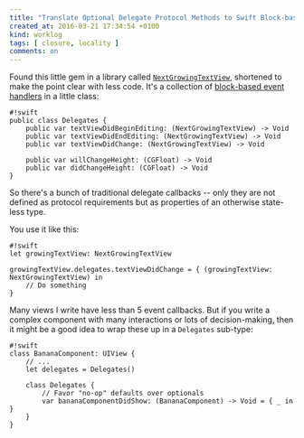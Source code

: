 ```yaml
---
title: "Translate Optional Delegate Protocol Methods to Swift Block-based Event Handlers Using Nested Objects"
created_at: 2016-03-21 17:34:54 +0100
kind: worklog
tags: [ closure, locality ]
comments: on
---
```


Found this little gem in a library called [`NextGrowingTextView`](https://github.com/muukii/NextGrowingTextView), shortened to make the point clear with less code. It's a collection of [block-based event handlers](/posts/2016/01/comparison-block-based-api-delegate/) in a little class:

    #!swift
    public class Delegates {
        public var textViewDidBeginEditing: (NextGrowingTextView) -> Void
        public var textViewDidEndEditing: (NextGrowingTextView) -> Void
        public var textViewDidChange: (NextGrowingTextView) -> Void

        public var willChangeHeight: (CGFloat) -> Void
        public var didChangeHeight: (CGFloat) -> Void
    }

So there's a bunch of traditional delegate callbacks -- only they are not defined as protocol requirements but as properties of an otherwise state-less type.

You use it like this:

    #!swift
    let growingTextView: NextGrowingTextView

    growingTextView.delegates.textViewDidChange = { (growingTextView: NextGrowingTextView) in
        // Do something
    }

Many views I write have less than 5 event callbacks. But if you write a complex component with many interactions or lots of decision-making, then it might be a good idea to wrap these up in a `Delegates` sub-type:

    #!swift
    class BananaComponent: UIView {
        // ...
        let delegates = Delegates()
        
        class Delegates {
            // Favor "no-op" defaults over optionals
            var bananaComponentDidShow: (BananaComponent) -> Void = { _ in }
        }
    }
